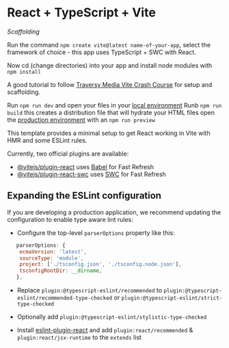 # React + TypeScript + Vite

_Scaffolding_

Run the command `npm create vite@latest name-of-your-app`, select the framework of choice - this app uses TypeScript + SWC with React.

Now cd (change directories) into your app and install node modules with ` npm install`

A good tutorial to follow [Traversy Media Vite Crash Course](https://www.youtube.com/watch?v=89NJdbYTgJ8) for setup and scaffolding.

Run `npm run dev` and open your files in  your [local environment](http://localhost:5173/)
Runb `npm run build` this creates a distribution file that will hydrate your HTML files open the [production environment](http://localhost:4173/) with an `npm run preview`

This template provides a minimal setup to get React working in Vite with HMR and some ESLint rules.

Currently, two official plugins are available:

- [@vitejs/plugin-react](https://github.com/vitejs/vite-plugin-react/blob/main/packages/plugin-react/README.md) uses [Babel](https://babeljs.io/) for Fast Refresh
- [@vitejs/plugin-react-swc](https://github.com/vitejs/vite-plugin-react-swc) uses [SWC](https://swc.rs/) for Fast Refresh

## Expanding the ESLint configuration

If you are developing a production application, we recommend updating the configuration to enable type aware lint rules:

- Configure the top-level `parserOptions` property like this:

```js
   parserOptions: {
    ecmaVersion: 'latest',
    sourceType: 'module',
    project: ['./tsconfig.json', './tsconfig.node.json'],
    tsconfigRootDir: __dirname,
   },
```

- Replace `plugin:@typescript-eslint/recommended` to `plugin:@typescript-eslint/recommended-type-checked` or `plugin:@typescript-eslint/strict-type-checked`

- Optionally add `plugin:@typescript-eslint/stylistic-type-checked`

- Install [eslint-plugin-react](https://github.com/jsx-eslint/eslint-plugin-react) and add `plugin:react/recommended` & `plugin:react/jsx-runtime` to the `extends` list
